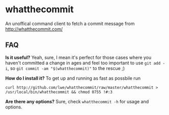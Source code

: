 whatthecommit
=============

An unoffical command client to fetch a commit message from http://whatthecommit.com/

FAQ
---

**Is it useful?** Yeah, sure, I mean it's perfect for those cases where you haven't committed a
change in ages and feel too important to use `git add -i`, so `git commit -am "$(whatthecommit)"`
to the rescue ;)

**How do I install it?** To get up and running as fast as possbile run

    curl http://github.com/lwe/whatthecommit/raw/master/whatthecommit > /usr/local/bin/whatthecommit && chmod 0755 !#:3

**Are there any options?** Sure, check `whatthecommit -h` for usage and options.


